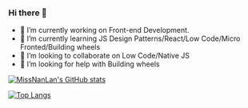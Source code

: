 ### Hi there 👋





- 🔭 I’m currently working on Front-end Development.
- 🌱 I’m currently learning JS Design Patterns/React/Low Code/Micro Fronted/Building wheels
- 👯 I’m looking to collaborate on Low Code/Native JS
- 🤔 I’m looking for help with Building wheels

[![MissNanLan's GitHub stats](https://github-readme-stats.vercel.app/api?username=MissNanLan&count_private=true&theme=synthwave&show_icons=true)](https://github.com/MissNanLan)

[![Top Langs](https://github-readme-stats.vercel.app/api/top-langs/?username=MissNanLan&count_private=true&theme=cobalt&show_icons=true&hide=css,html&langs_count=4&layout=compact&card_width=445)](https://github.com/MissNanLan)


